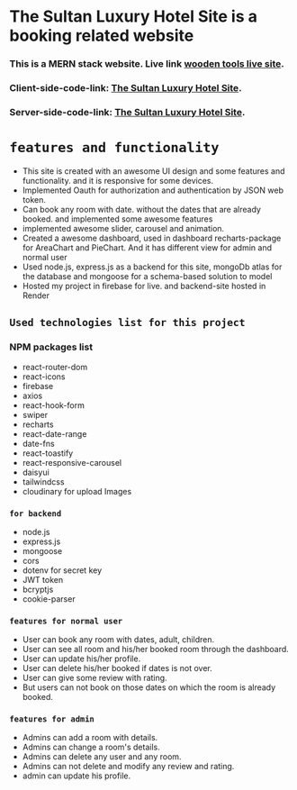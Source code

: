 # The Sultan Luxury Hotel Site is a booking related website

### This is a MERN stack website. Live link [wooden tools live site](https://sultan-luxury-hotel.web.app/).
### Client-side-code-link: [The Sultan Luxury Hotel Site](https://github.com/Safiul-Azam/the-sultan-luxury-hotel-client).
### Server-side-code-link: [The Sultan Luxury Hotel Site](https://github.com/Safiul-Azam/the-sultan-luxury-hotel-server).
#

# `features and functionality`
* This site is created with an awesome UI design and some features and functionality. and it is responsive for some devices.
* Implemented Oauth for authorization and authentication by JSON web token. 
* Can book any room with date. without the dates that are already booked. and implemented some awesome features
* implemented awesome slider, carousel and animation.
* Created a awesome dashboard, used in dashboard recharts-package for AreaChart and PieChart. And it has different view for admin and normal user
* Used node.js, express.js as a backend for this site, mongoDb atlas for the database and mongoose for a schema-based solution to model 
* Hosted my project in firebase for live. and backend-site hosted in Render


## `Used technologies list for this project`
### NPM packages list
* react-router-dom
* react-icons
* firebase
* axios
* react-hook-form
* swiper
* recharts
* react-date-range
* date-fns
* react-toastify
* react-responsive-carousel
* daisyui
* tailwindcss
* cloudinary for upload Images


### `for backend`
* node.js
* express.js
* mongoose
* cors 
* dotenv for secret key 
* JWT token
* bcryptjs
* cookie-parser


### `features for normal user`
* User can book any room with dates, adult, children.
* User can see all room and his/her booked room through the dashboard.
* User can update his/her profile.
* User can delete his/her booked if dates is not over.
* User can give some review with rating.
* But users can not book on those dates on which the room is already booked.

### `features for admin`
* Admins can add a room with details.
* Admins can change a room's details.
* Admins can delete any user and any room.
* Admins can not delete and modify any review and rating. 
* admin can update his profile.